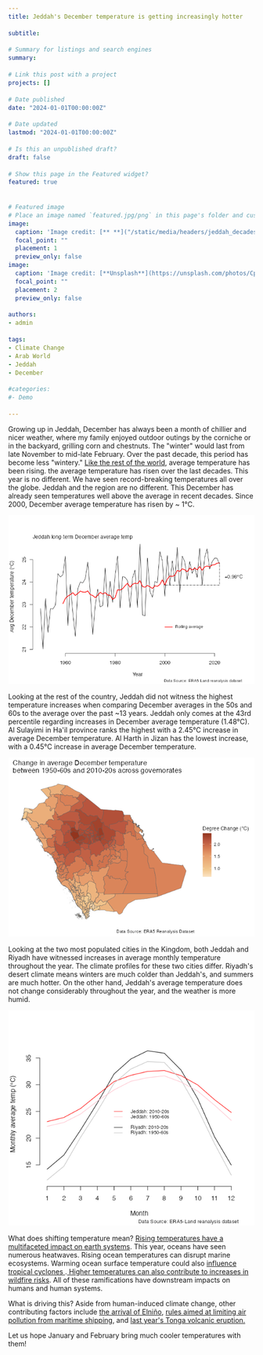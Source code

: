 ```yaml
---
title: Jeddah's December temperature is getting increasingly hotter 

subtitle: 

# Summary for listings and search engines
summary: 

# Link this post with a project
projects: []

# Date published
date: "2024-01-01T00:00:00Z"

# Date updated
lastmod: "2024-01-01T00:00:00Z"

# Is this an unpublished draft?
draft: false

# Show this page in the Featured widget?
featured: true


# Featured image
# Place an image named `featured.jpg/png` in this page's folder and customize its options here.
image:
  caption: 'Image credit: [** **]("/static/media/headers/jeddah_decades_trrends.PNG")'
  focal_point: ""
  placement: 1
  preview_only: false
image:
  caption: 'Image credit: [**Unsplash**](https://unsplash.com/photos/CpkOjOcXdUY)'
  focal_point: ""
  placement: 2
  preview_only: false

authors:
- admin

tags:
- Climate Change
- Arab World
- Jeddah
- December 

#categories:
#- Demo

---
```


Growing up in Jeddah, December has always been a month of chillier and nicer weather, where my family enjoyed outdoor outings by the corniche or in the backyard, grilling corn and chestnuts. The "winter" would last from late November to mid-late February. Over the past decade, this period has become less "wintery." <a href="https://www.nytimes.com/2023/12/26/climate/global-warming-accelerating.html">Like the rest of the world</a>, average temperature has been rising. the average temperature has risen over the last decades. This year is no different. We have seen record-breaking temperatures all over the globe. Jeddah and the region are no different. This December has already seen temperatures well above the average in recent decades. Since 2000, December average temperature has risen by ~ 1°C. 

<img src="jeddah_longterm_avg.png">

Looking at the rest of the country, Jeddah did not witness the highest temperature increases when comparing December averages in the 50s and 60s to the average over the past ~13 years. Jeddah only comes at the 43rd percentile regarding increases in December average temperature (1.48°C). Al Sulayimi in Ha'il province ranks the highest with a 2.45°C increase in average December temperature. Al Harth in Jizan has the lowest increase, with a 0.45°C increase in average December temperature. 

<img src="spatial_change_governorates_sau.png">

Looking at the two most populated cities in the Kingdom, both Jeddah and Riyadh have witnessed increases in average monthly temperature throughout the year. The climate profiles for these two cities differ. Riyadh's desert climate means winters are much colder than Jeddah's, and summers are much hotter. On the other hand, Jeddah's average temperature does not change considerably throughout the year, and the weather is more humid.


<img src="monthly_dist_era5_temp_jed_riy.png">

What does shifting temperature mean? <a href="https://www.nytimes.com/interactive/2023/08/03/climate/ocean-temperatures-heat-earth.html?action=click&module=RelatedLinks&pgtype=Article">Rising temperatures have a multifaceted impact on earth systems</a>. This year, oceans have seen numerous heatwaves. Rising ocean temperatures can disrupt marine ecosystems. Warming ocean surface temperature could also <a href="https://www.nature.com/articles/s41598-017-08533-6"> influence tropical cyclones </a>.<a href="https://www.noaa.gov/noaa-wildfire/wildfire-climate-connection"> Higher temperatures can also contribute to increases in wildfire risks</a>. All of these ramifications have downstream impacts on humans and human systems.  




What is driving this? Aside from human-induced climate change, other contributing factors include <a href="https://www.climate.gov/news-features/blogs/enso/enso-and-climate-change-what-does-new-ipcc-report-say"> the arrival of Elniño</a>, <a href="https://www.nature.com/articles/d41586-023-02430-x" >rules aimed at limiting air pollution from maritime shipping</a>, and <a href="\https://www.axios.com/2023/08/14/climate-change-heat-wave-causes" > last year's Tonga volcanic eruption. </a> 


Let us hope January and February bring much cooler temperatures with them!